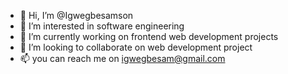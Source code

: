 - 👋 Hi, I’m @Igwegbesamson
- 👀 I’m interested in software engineering
- 🌱 I’m currently working on frontend web development projects
- 💞️ I’m looking to collaborate on web development project
- 📫 you can reach me on igwegbesam@gmail.com

<!---
Igwegbesamson/Igwegbesamson is a ✨ special ✨ repository because its `README.md` (this file) appears on your GitHub profile.
You can click the Preview link to take a look at your changes.
--->
